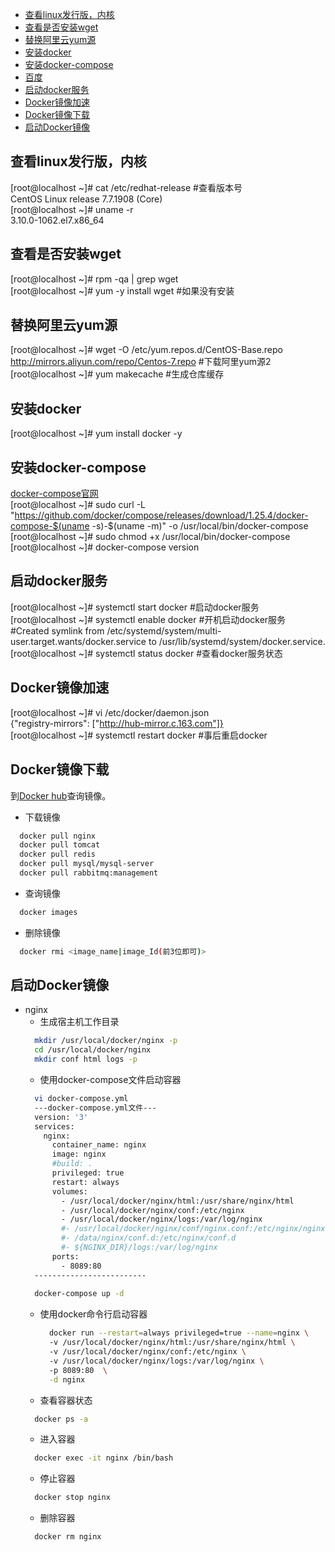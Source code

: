 - [查看linux发行版，内核](#查看linux发行版，内核)
- [查看是否安装wget](#查看是否安装wget)
- [替换阿里云yum源](#替换阿里云yum源)
- [安装docker](#安装docker)
- [安装docker-compose](#安装docker-compose)
- [百度](https://www.baidu.com)
- [启动docker服务](#启动docker服务)
- [Docker镜像加速](#Docker镜像加速)
- [Docker镜像下载](#Docker镜像下载)
- [启动Docker镜像](#启动Docker镜像)
## 查看linux发行版，内核
[root@localhost ~]# cat /etc/redhat-release  #查看版本号  
CentOS Linux release 7.7.1908 (Core)  
[root@localhost ~]# uname -r  
3.10.0-1062.el7.x86_64

## 查看是否安装wget
[root@localhost ~]# rpm -qa | grep wget  
[root@localhost ~]# yum -y install wget #如果没有安装  

## 替换阿里云yum源
[root@localhost ~]# wget -O /etc/yum.repos.d/CentOS-Base.repo http://mirrors.aliyun.com/repo/Centos-7.repo #下载阿里yum源2  
[root@localhost ~]# yum makecache  #生成仓库缓存  

## 安装docker
[root@localhost ~]# yum install docker -y  

## 安装docker-compose
[docker-compose官网](https://docs.docker.com/compose/install/)  
[root@localhost ~]# sudo curl -L "https://github.com/docker/compose/releases/download/1.25.4/docker-compose-$(uname -s)-$(uname -m)" -o /usr/local/bin/docker-compose  
[root@localhost ~]# sudo chmod +x /usr/local/bin/docker-compose  
[root@localhost ~]# docker-compose version  

## 启动docker服务
[root@localhost ~]# systemctl start docker  #启动docker服务  
[root@localhost ~]# systemctl enable docker #开机启动docker服务  
#Created symlink from /etc/systemd/system/multi-user.target.wants/docker.service to /usr/lib/systemd/system/docker.service.
[root@localhost ~]# systemctl status docker #查看docker服务状态  

## Docker镜像加速
[root@localhost ~]# vi /etc/docker/daemon.json  
{"registry-mirrors": ["http://hub-mirror.c.163.com"]}  
[root@localhost ~]# systemctl restart docker #事后重启docker  

## Docker镜像下载  
到[Docker hub](https://hub.docker.com/)查询镜像。  
* 下载镜像
```bash
  docker pull nginx  
  docker pull tomcat  
  docker pull redis  
  docker pull mysql/mysql-server  
  docker pull rabbitmq:management
```
* 查询镜像
```bash
  docker images
```
* 删除镜像
```bash
  docker rmi <image_name|image_Id(前3位即可)>
``` 
## 启动Docker镜像  
* nginx
  * 生成宿主机工作目录
  ```bash
    mkdir /usr/local/docker/nginx -p
    cd /usr/local/docker/nginx
    mkdir conf html logs -p
  ```
  * 使用docker-compose文件启动容器
  ```bash
    vi docker-compose.yml
    ---docker-compose.yml文件---
    version: '3'
    services:
      nginx:
        container_name: nginx
        image: nginx
        #build: .
        privileged: true
        restart: always
        volumes:
          - /usr/local/docker/nginx/html:/usr/share/nginx/html
          - /usr/local/docker/nginx/conf:/etc/nginx
          - /usr/local/docker/nginx/logs:/var/log/nginx
          #- /usr/local/docker/nginx/conf/nginx.conf:/etc/nginx/nginx.conf
          #- /data/nginx/conf.d:/etc/nginx/conf.d
          #- ${NGINX_DIR}/logs:/var/log/nginx
        ports:
          - 8089:80
    -------------------------
    
    docker-compose up -d
  ```
  * 使用docker命令行启动容器
    ```bash
      docker run --restart=always privileged=true --name=nginx \  
      -v /usr/local/docker/nginx/html:/usr/share/nginx/html \  
      -v /usr/local/docker/nginx/conf:/etc/nginx \  
      -v /usr/local/docker/nginx/logs:/var/log/nginx \  
      -p 8089:80  \
      -d nginx
    ```
  * 查看容器状态
  ```bash
    docker ps -a
  ```
  * 进入容器
  ```bash
    docker exec -it nginx /bin/bash
  ```  
  * 停止容器
  ```bash
    docker stop nginx
  ```
  * 删除容器
  ```bash
    docker rm nginx
  ```
